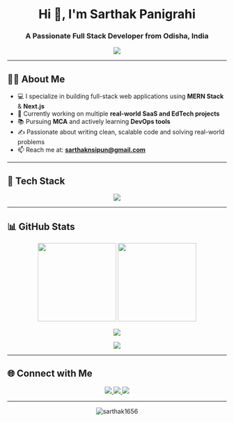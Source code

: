 <h1 align="center">Hi 👋, I'm Sarthak Panigrahi</h1>
<h3 align="center">A Passionate Full Stack Developer from Odisha, India</h3>

<p align="center">
  <img src="https://readme-typing-svg.demolab.com/?lines=Full+Stack+Web+Developer;MERN+Stack+Specialist;Open+Source+Contributor;Lifelong+Learner&center=true&width=440&height=45" />
</p>

---

## 🧑‍💻 About Me

- 💻 I specialize in building full-stack web applications using **MERN Stack** & **Next.js**
- 🚀 Currently working on multiple **real-world SaaS and EdTech projects**
- 📚 Pursuing **MCA** and actively learning **DevOps tools**
- ✍️ Passionate about writing clean, scalable code and solving real-world problems
- 📫 Reach me at: **sarthaknsipun@gmail.com**

---

## 🚀 Tech Stack

<p align="center">
  <img src="https://skillicons.dev/icons?i=html,css,js,ts,react,nextjs,tailwind,bootstrap,nodejs,express,mongodb,java,python,postman,github" />
</p>

---

## 📊 GitHub Stats

<p align="center">
  <img src="https://github-readme-stats.vercel.app/api?username=sarthak1656&show_icons=true&theme=radical" height="180" />
  <img src="https://github-readme-streak-stats.herokuapp.com/?user=sarthak1656&theme=radical" height="180"/>
</p>

<p align="center">
  <img src="https://github-readme-stats.vercel.app/api/top-langs/?username=sarthak1656&layout=compact&theme=radical" />
</p>

<p align="center">
  <img src="https://github-profile-trophy.vercel.app/?username=sarthak1656&theme=radical&row=1&column=6"/>
</p>

---

## 🌐 Connect with Me

<p align="center">
  <a href="https://linkedin.com/in/sarthak-panigrahi-aa239925b/" target="_blank">
    <img src="https://img.shields.io/badge/LinkedIn-%230077B5?style=for-the-badge&logo=linkedin&logoColor=white" />
  </a>
  <a href="https://instagram.com/btwimsarthak/" target="_blank">
    <img src="https://img.shields.io/badge/Instagram-%23E4405F?style=for-the-badge&logo=instagram&logoColor=white" />
  </a>
  <a href="mailto:sarthaknsipun@gmail.com">
    <img src="https://img.shields.io/badge/Gmail-%23D14836?style=for-the-badge&logo=gmail&logoColor=white" />
  </a>
</p>

---

<p align="center">
  <img src="https://komarev.com/ghpvc/?username=sarthak1656&label=Profile%20views&color=0e75b6&style=flat" alt="sarthak1656" />
</p>
